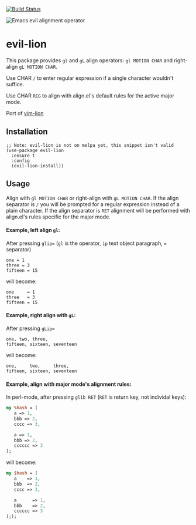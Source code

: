 [![Build Status](https://travis-ci.org/edkolev/evil-lion.svg?branch=master)](https://travis-ci.org/edkolev/evil-lion)

![Emacs evil alignment operator](https://cloud.githubusercontent.com/assets/1532071/23845388/6edda00c-07d0-11e7-9ea1-ffa945f03980.png)

evil-lion
=========

This package provides `gl` and `gL` align operators: `gl MOTION CHAR` and right-align `gL MOTION CHAR`.

Use CHAR `/` to enter regular expression if a single character wouldn't suffice.

Use CHAR `REG` to align with align.el's default rules for the active major mode.

Port of [vim-lion](https://github.com/tommcdo/vim-lion)

Installation
------------

``` emacs-lisp
;; Note: evil-lion is not on melpa yet, this snippet isn't valid
(use-package evil-lion
  :ensure t
  :config
  (evil-lion-install))
```

Usage
-----

Align with `gl MOTION CHAR` or right-align with `gL MOTION CHAR`.
If the align separator is `/` you will be prompted for a regular expression instead of a plain character.
If the align separator is `RET` alignment will be performed with align.el's rules specific for the major mode.

#### Example, left align `gl`:

After pressing `glip=` (`gl` is the operator, `ip` text object paragraph, `=` separator)
```
one = 1
three = 3
fifteen = 15
```

will become:

```
one     = 1
three   = 3
fifteen = 15
```

#### Example, right align with `gL`:

After pressing `gLip=`
```
one, two, three,
fifteen, sixteen, seventeen
```

will become:

```
one,     two,     three,
fifteen, sixteen, seventeen
```

#### Example, align with major mode's alignment rules:

In perl-mode, after pressing `glib RET` (`RET` is return key, not individal keys):

``` perl
my %hash = (
   a => 1,
   bbb => 2,
   cccc => 3,

   a => 1,
   bbb => 2,
   cccccc => 3
);
```

will become:

``` perl
my $hash = (
   a    => 1,
   bbb  => 2,
   cccc => 3,

   a      => 1,
   bbb    => 2,
   cccccc => 3
););
```
